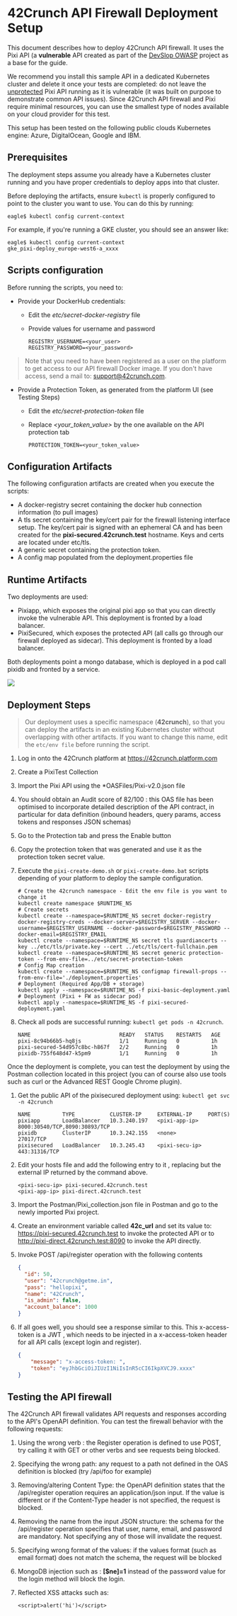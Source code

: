 # 42Crunch API Firewall Deployment Setup

This document describes how to deploy 42Crunch API firewall. It uses the Pixi API  (a **vulnerable** API created as part of the [DevSlop OWASP](https://devslop.co/Home/Pixi) project as a base for the guide. 

We recommend you install this sample API in a dedicated Kubernetes cluster and delete it once your tests are completed: do not leave the <u>unprotected</u> Pixi API running as it is vulnerable (it was built on purpose to demonstrate common API issues).  Since 42Crunch API firewall and Pixi require minimal resources, you can use the smallest type of nodes available on your cloud provider for this test.

This setup has been tested on the following public clouds Kubernetes engine: Azure, DigitalOcean, Google  and IBM.

## Prerequisites

The deployment steps assume you already have a Kubernetes cluster running and you have proper credentials to deploy apps into that cluster.

Before deploying the artifacts, ensure `kubectl` is properly configured to point to the cluster you want to use. You can do this by running:

```shell
eagle$ kubectl config current-context
```

For example, if you're running a GKE cluster, you should see an answer like:

```shell
eagle$ kubectl config current-context
gke_pixi-deploy_europe-west6-a_xxxx
```

## Scripts configuration

Before running the scripts, you need to:

- Provide your DockerHub credentials:

  - Edit the *etc/secret-docker-registry* file

  - Provide values for username and password

    ```shell
    REGISTRY_USERNAME=<your_user>
    REGISTRY_PASSWORD=<your_password>
    ```

> Note that you need to have been registered as a user on the platform to get access to our API firewall Docker image. If you don't have access, send a mail to: support@42crunch.com.

* Provide a Protection Token, as generated from the platform UI (see Testing Steps)

  * Edit the *etc/secret-protection-token* file

  * Replace *<your_token_value>* by the one available on the API protection tab  

    ```shell
    PROTECTION_TOKEN=<your_token_value>
    ```

## Configuration Artifacts

The following configuration artifacts are created when you execute the scripts:

* A docker-registry secret containing the docker hub connection information (to pull images)
* A tls secret containing the key/cert pair for the firewall listening interface setup. The key/cert pair is signed with an ephemeral CA and has been created for the **pixi-secured.42crunch.test** hostname. Keys and certs are located under etc/tls.
* A generic secret containing the protection token.
* A config map populated from the deployment.properties file

## Runtime Artifacts

Two deployments are used:

* Pixiapp, which exposes the original pixi app so that you can directly invoke the vulnerable API. This deployment is fronted by a load balancer.
* PixiSecured, which exposes the protected API (all calls go through our firewall deployed as sidecar). This deployment is fronted by a load balancer.

Both deployments point a mongo database, which is deployed in a pod call pixidb and fronted by a service.

![](/Volumes/DATA/42Crunch/Source/resources/images/Deployment.jpg)

## Deployment Steps

> Our deployment uses a specific namespace (**42crunch**), so that you can deploy the artifacts in an existing Kubernetes cluster without overlapping with other artifacts. If you want to change this name, edit the `etc/env file` before running the script.

1. Log in onto the 42Crunch platform at https://42crunch.platform.com

2. Create a PixiTest Collection 

3. Import the Pixi API using the *OASFiles/Pixi-v2.0.json file

4. You should obtain an Audit score of 82/100 : this OAS file has been optimised to incorporate detailed description of the API contract, in particular for data definition (inbound headers, query params, access tokens and responses JSON schemas)

5. Go to the Protection tab and press the Enable button

6. Copy the protection token that was generated and use it as the protection token secret value.

7. Execute the `pixi-create-demo.sh` or `pixi-create-demo.bat` scripts depending of your platform to deploy the sample configuration.

   ```shell
   # Create the 42crunch namespace - Edit the env file is you want to change it
   kubectl create namespace $RUNTIME_NS
   # Create secrets
   kubectl create --namespace=$RUNTIME_NS secret docker-registry docker-registry-creds --docker-server=$REGISTRY_SERVER --docker-username=$REGISTRY_USERNAME --docker-password=$REGISTRY_PASSWORD --docker-email=$REGISTRY_EMAIL
   kubectl create --namespace=$RUNTIME_NS secret tls guardiancerts --key ../etc/tls/private.key --cert ../etc/tls/cert-fullchain.pem
   kubectl create --namespace=$RUNTIME_NS secret generic protection-token --from-env-file=../etc/secret-protection-token
   # Config Map creation
   kubectl create --namespace=$RUNTIME_NS configmap firewall-props --from-env-file='./deployment.properties'
   # Deployment (Required App/DB + storage)
   kubectl apply --namespace=$RUNTIME_NS -f pixi-basic-deployment.yaml
   # Deployment (Pixi + FW as sidecar pod)
   kubectl apply --namespace=$RUNTIME_NS -f pixi-secured-deployment.yaml
   ```

8. Check all pods are successful running: `kubectl get pods -n 42crunch`.

   ```shell
   NAME                            READY   STATUS    RESTARTS   AGE
   pixi-8c94b66b5-hq8js            1/1     Running   0          1h
   pixi-secured-54d957c8bc-h867f   2/2     Running   0          1h
   pixidb-755f648d47-k5pm9         1/1     Running   0          1h
   ```

Once the deployment is complete, you can test the deployment by using the Postman collection located in this project (you can of course also use tools such as curl or the Advanced REST Google Chrome plugin).

1. Get the public API of the pixisecured deployment using: `kubectl get svc -n 42crunch` 

   ```shell
   NAME          TYPE           CLUSTER-IP     EXTERNAL-IP     PORT(S)                         
   pixiapp       LoadBalancer   10.3.240.197   <pixi-app-ip>   8000:30540/TCP,8090:30893/TCP   
   pixidb        ClusterIP      10.3.242.155   <none>          27017/TCP                       
   pixisecured   LoadBalancer   10.3.245.43    <pixi-secu-ip>  443:31316/TCP                   
   ```

2. Edit your hosts file and add the following entry to it , replacing <pixi-secu-ip> but the external IP returned by the command above.

   ```shell
   <pixi-secu-ip> pixi-secured.42crunch.test
   <pixi-app-ip> pixi-direct.42crunch.test
   ```

3. Import the Postman/Pixi_collection.json file in Postman and go to the newly imported Pixi project. 

4. Create an environment variable called **42c_url** and set its value to: https://pixi-secured.42crunch.test to invoke the protected API or to http://pixi-direct.42crunch.test:8090 to invoke the API directly.

5. Invoke POST  /api/register operation with the following contents 

   ```json
   {
     "id": 50,
     "user": "42crunch@getme.in",
     "pass": "hellopixi",
     "name": "42Crunch",
     "is_admin": false,
     "account_balance": 1000
   }
   ```

6. If all goes well, you should see a response similar to this. This x-access-token is a JWT , which needs to be injected in a x-access-token header for all API calls (except login and register).

   ```json
   {
       "message": "x-access-token: ",
       "token": "eyJhbGciOiJIUzI1NiIsInR5cCI6IkpXVCJ9.xxxx"
   }
   ```

## Testing the API firewall

The 42Crunch API firewall validates API requests and responses according to the API's OpenAPI definition. You can test the firewall behavior with the following requests:

1. Using the wrong verb : the Register operation is defined to use POST, try calling it with GET or other verbs and see requests being blocked.

2. Specifying the wrong path: any request to a path not defined in the OAS definition is blocked (try /api/foo for example)

3. Removing/altering Content Type: the OpenAPI definition states that the /api/register operation requires an application/json input. If the value is different or if the Content-Type header is not specified, the request is blocked. 

4. Removing the name from the input JSON structure: the schema for the /api/register operation specifies that user, name, email, and password are mandatory. Not specifying any of those will invalidate the request. 

5. Specifying wrong format of the values: if the values format (such as email format) does not match the schema, the request will be blocked

6. MongoDB injection such as : **[$ne]=1** instead of the password value for the login method will block the login.

7. Reflected XSS attacks such as: 

   ```script
   <script>alert('hi')</script>
   ```

   